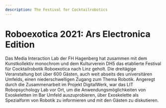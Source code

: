 ```yaml
---
description: The Festival for Cocktailrobotics
---
```


# Roboexotica 2021: Ars Electronica Edition

Das Media Interaction Lab der FH Hagenberg hat zusammen mit dem Kunstkollektiv monochrom und dem Kulturverein DH5 das etablierte Festival für Cocktailrobotik Roboexotica nach Linz geholt. Die dreitägige Veranstaltung bot über 600 Gästen, auch weit abseits des universitären Umfelds, einen niederschwelligen Zugang zum Thema Robotik. Angeregt durch die Zusammenarbeit im Projekt DigitalWerk, war das LIT Robopsychology Lab vor Ort, um die Anwendungsmöglichkeiten von Exoskeletten im Bar Umfeld auszuprobieren, über Exoskelette als Spezialform von Robotik zu informieren und mit den Gästen zu diskutieren.
